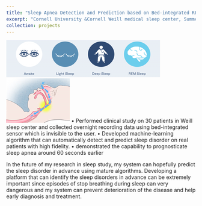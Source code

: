 ```yaml
---
title: "Sleep Apnea Detection and Prediction based on Bed-integrated RF sensor"
excerpt: "Cornell University &Cornell Weill medical sleep center, Summer 2020-present <br/><img src='/images/research3c.png'>"
collection: projects
---
```



<img src='/images/research3b.png'>  
<img src='/images/research3.png'> 
•	Performed clinical study on 30 patients in Weill sleep center and collected overnight recording data using bed-integrated sensor which is invisible to the user.  
•	Developed machine-learning algorithm that can automatically detect and predict sleep disorder on real patients with high fidelity.  
•	demonstrated the capability to prognosticate sleep apnea around 60 seconds earlier  

In the future of my research in sleep study, my system can hopefully predict the sleep disorder in advance using mature algorithms. Developing a platform that can identify the sleep disorders in advance can be extremely important since episodes of stop breathing during sleep can very dangerous and my system can prevent deterioration of the disease and help early diagnosis and treatment.  
  
